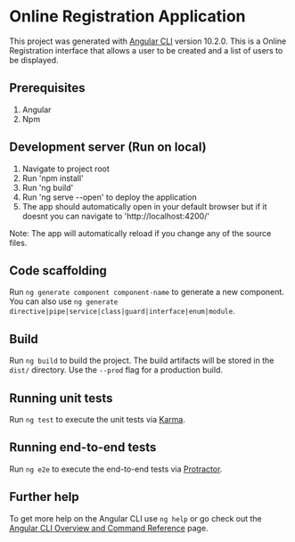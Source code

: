 # Online Registration Application

This project was generated with [Angular CLI](https://github.com/angular/angular-cli) version 10.2.0. This is a Online Registration interface that allows a user to be created and a list of users to be displayed.

## Prerequisites
1. Angular
2. Npm

## Development server (Run on local)
1. Navigate to project root
2. Run 'npm install'
3. Run 'ng build'
4. Run 'ng serve --open' to deploy the application
5. The app should automatically open in your default browser but if it doesnt you can navigate to 'http://localhost:4200/' 

Note: The app will automatically reload if you change any of the source files.

## Code scaffolding

Run `ng generate component component-name` to generate a new component. You can also use `ng generate directive|pipe|service|class|guard|interface|enum|module`.

## Build

Run `ng build` to build the project. The build artifacts will be stored in the `dist/` directory. Use the `--prod` flag for a production build.

## Running unit tests

Run `ng test` to execute the unit tests via [Karma](https://karma-runner.github.io).

## Running end-to-end tests

Run `ng e2e` to execute the end-to-end tests via [Protractor](http://www.protractortest.org/).

## Further help

To get more help on the Angular CLI use `ng help` or go check out the [Angular CLI Overview and Command Reference](https://angular.io/cli) page.
